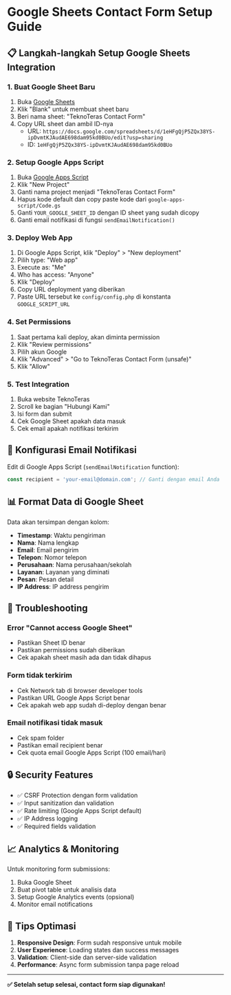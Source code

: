 # Google Sheets Contact Form Setup Guide

## 📋 Langkah-langkah Setup Google Sheets Integration

### 1. Buat Google Sheet Baru
1. Buka [Google Sheets](https://sheets.google.com)
2. Klik "Blank" untuk membuat sheet baru
3. Beri nama sheet: "TeknoTeras Contact Form"
4. Copy URL sheet dan ambil ID-nya
   - URL: `https://docs.google.com/spreadsheets/d/1eHFgQjP5ZQx38YS-ipDvmtKJAudAE698dam95kd0BUo/edit?usp=sharing`
   - ID: `1eHFgQjP5ZQx38YS-ipDvmtKJAudAE698dam95kd0BUo`

### 2. Setup Google Apps Script
1. Buka [Google Apps Script](https://script.google.com)
2. Klik "New Project"
3. Ganti nama project menjadi "TeknoTeras Contact Form"
4. Hapus kode default dan copy paste kode dari `google-apps-script/Code.gs`
5. Ganti `YOUR_GOOGLE_SHEET_ID` dengan ID sheet yang sudah dicopy
6. Ganti email notifikasi di fungsi `sendEmailNotification()`

### 3. Deploy Web App
1. Di Google Apps Script, klik "Deploy" > "New deployment"
2. Pilih type: "Web app"
3. Execute as: "Me"
4. Who has access: "Anyone"
5. Klik "Deploy"
6. Copy URL deployment yang diberikan
7. Paste URL tersebut ke `config/config.php` di konstanta `GOOGLE_SCRIPT_URL`

### 4. Set Permissions
1. Saat pertama kali deploy, akan diminta permission
2. Klik "Review permissions"
3. Pilih akun Google
4. Klik "Advanced" > "Go to TeknoTeras Contact Form (unsafe)"
5. Klik "Allow"

### 5. Test Integration
1. Buka website TeknoTeras
2. Scroll ke bagian "Hubungi Kami"
3. Isi form dan submit
4. Cek Google Sheet apakah data masuk
5. Cek email apakah notifikasi terkirim

## 🔧 Konfigurasi Email Notifikasi

Edit di Google Apps Script (`sendEmailNotification` function):

```javascript
const recipient = 'your-email@domain.com'; // Ganti dengan email Anda
```

## 📊 Format Data di Google Sheet

Data akan tersimpan dengan kolom:
- **Timestamp**: Waktu pengiriman
- **Nama**: Nama lengkap
- **Email**: Email pengirim
- **Telepon**: Nomor telepon
- **Perusahaan**: Nama perusahaan/sekolah
- **Layanan**: Layanan yang diminati
- **Pesan**: Pesan detail
- **IP Address**: IP address pengirim

## 🚨 Troubleshooting

### Error "Cannot access Google Sheet"
- Pastikan Sheet ID benar
- Pastikan permissions sudah diberikan
- Cek apakah sheet masih ada dan tidak dihapus

### Form tidak terkirim
- Cek Network tab di browser developer tools
- Pastikan URL Google Apps Script benar
- Cek apakah web app sudah di-deploy dengan benar

### Email notifikasi tidak masuk
- Cek spam folder
- Pastikan email recipient benar
- Cek quota email Google Apps Script (100 email/hari)

## 🔒 Security Features

- ✅ CSRF Protection dengan form validation
- ✅ Input sanitization dan validation
- ✅ Rate limiting (Google Apps Script default)
- ✅ IP Address logging
- ✅ Required fields validation

## 📈 Analytics & Monitoring

Untuk monitoring form submissions:
1. Buka Google Sheet
2. Buat pivot table untuk analisis data
3. Setup Google Analytics events (opsional)
4. Monitor email notifications

## 🎯 Tips Optimasi

1. **Responsive Design**: Form sudah responsive untuk mobile
2. **User Experience**: Loading states dan success messages
3. **Validation**: Client-side dan server-side validation
4. **Performance**: Async form submission tanpa page reload

---

**✅ Setelah setup selesai, contact form siap digunakan!**
